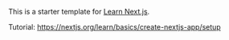 This is a starter template for [Learn Next.js](https://nextjs.org/learn).

Tutorial:
https://nextjs.org/learn/basics/create-nextjs-app/setup